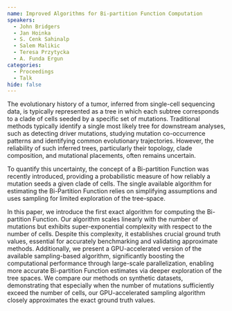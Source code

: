 ```yaml
---
name: Improved Algorithms for Bi-partition Function Computation
speakers:
  - John Bridgers
  - Jan Hoinka
  - S. Cenk Sahinalp
  - Salem Malikic
  - Teresa Przytycka
  - A. Funda Ergun
categories:
  - Proceedings
  - Talk
hide: false
---
```


The evolutionary history of a tumor, inferred from
single-cell sequencing data, is typically represented as a
tree in which each subtree corresponds to a clade of cells
seeded by a specific set of  mutations. Traditional methods
typically identify a single most likely tree for downstream
analyses, such as detecting driver mutations, studying
mutation co-occurrence patterns and identifying common
evolutionary trajectories. However, the reliability of such
inferred trees, particularly their topology, clade
composition, and mutational placements, often remains
uncertain.

To quantify this uncertainty, the concept of a Bi-partition
Function was recently introduced, providing a probabilistic
measure of how reliably a mutation seeds a given clade of
cells. The single available algorithm for estimating the
Bi-Partition Function relies on simplifying assumptions and
uses sampling for limited exploration of the tree-space.

In this paper, we introduce the first exact algorithm for
computing the Bi-partition Function. Our algorithm scales
linearly with the number of mutations but exhibits
super-exponential complexity with respect to the number of
cells. Despite this complexity, it establishes crucial
ground truth values, essential for accurately benchmarking
and validating approximate methods. Additionally, we
present a GPU-accelerated version of the available
sampling-based algorithm, significantly boosting the
computational performance through large-scale
parallelization, enabling more accurate Bi-partition
Function estimates via deeper exploration of the tree
spaces. We compare our methods on synthetic datasets,
demonstrating that especially when the number of mutations
sufficiently exceed the number of cells, our
GPU-accelerated sampling algorithm closely approximates the
exact ground truth values.